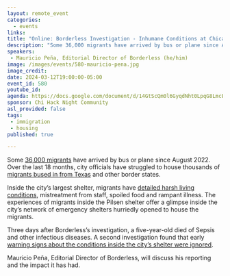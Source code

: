 ```yaml
---
layout: remote_event
categories:
  - events
links: 
title: "Online: Borderless Investigation - Inhumane Conditions at Chicago’s Largest Shelter"
description: "Some 36,000 migrants have arrived by bus or plane since August 2022.  Inside the city’s largest shelter, migrants have detailed harsh living conditions, mistreatment from staff, spoiled food and rampant illness. Three days after Borderless’s investigation, a five-year-old died of Sepsis and other infectious diseases. A second investigation found that early warning signs about the conditions inside the city’s shelter were ignored. Mauricio Peña, Editorial Director of Borderless, will discuss his reporting and the impact it has had."
speakers:
 - Mauricio Peña, Editorial Director of Borderless (he/him)
image: /images/events/580-mauricio-pena.jpg
image_credit:
date: 2024-03-12T19:00:00-05:00
event_id: 580
youtube_id: 
agenda: https://docs.google.com/document/d/14GtScQm0l6GyqdNht0LpqG8LmcEF7i3COjNJ06PaTj8/edit#
sponsor: Chi Hack Night Community
asl_provided: false
tags:
 - immigration
 - housing
published: true

---
```


Some [36,000 migrants](https://www.chicago.gov/city/en/sites/texas-new-arrivals/home/Dashboard.html) have arrived by bus or plane since August 2022.  Over the last 18 months, city officials have struggled to house thousands of [migrants bused in from Texas](https://borderlessmag.org/category/after-the-buses-venezuelan-migrants-chicago/) and other border states. 

Inside the city’s largest shelter, migrants have [detailed harsh living conditions](https://borderlessmag.org/2023/12/14/investigation-chicago-migrant-shelter-pilsen-dangerous/), mistreatment from staff, spoiled food and rampant illness. The experiences of migrants inside the Pilsen shelter offer a glimpse inside the city’s network of emergency shelters hurriedly opened to house the migrants. 

Three days after Borderless’s investigation, a five-year-old died of Sepsis and other infectious diseases. A second investigation found that early [warning signs about the conditions inside the city’s shelter were ignored](https://borderlessmag.org/2024/02/27/chicago-pilsen-shelter-migrant-crisis-jean-carlos-martinez-sepsis-brandon-johnson/).

Mauricio Peña, Editorial Director of Borderless, will discuss his reporting and the impact it has had.